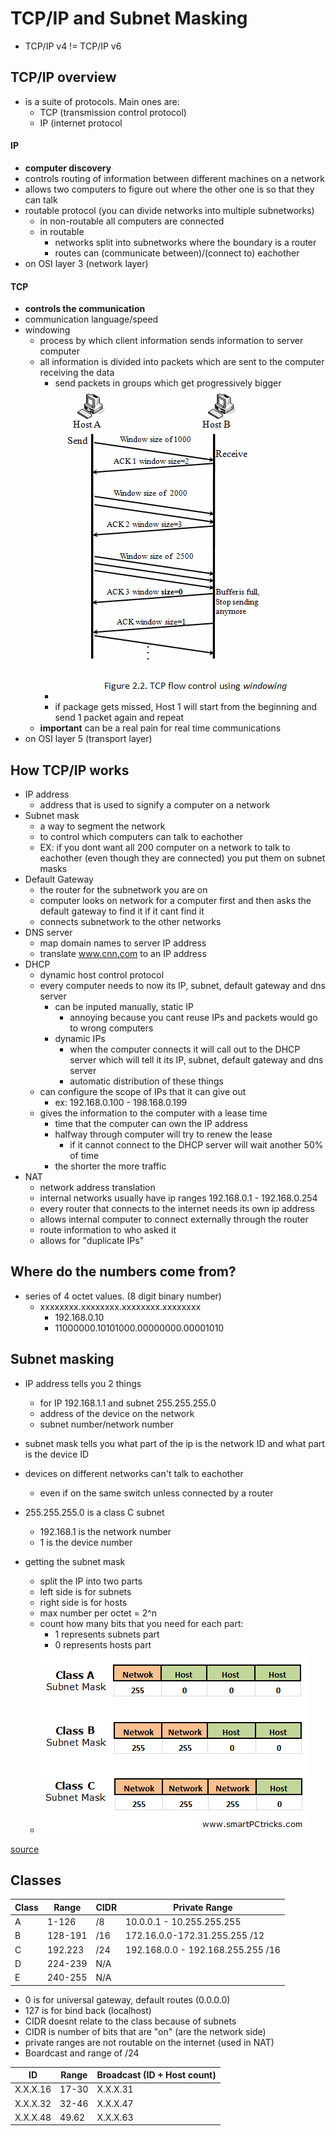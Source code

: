 # TCP/IP and Subnet Masking

- TCP/IP v4 != TCP/IP v6

## TCP/IP overview
- is a suite of protocols. Main ones are:
	- TCP (transmission control protocol)
	- IP (internet protocol

#### IP
- **computer discovery**
- controls routing of information between different machines on a network
- allows two computers to figure out where the other one is so that they can talk
- routable protocol (you can divide networks into multiple subnetworks)
	- in non-routable all computers are connected
	- in routable
		- networks split into subnetworks where the boundary is a router
		- routes can (communicate between)/(connect to) eachother
- on OSI layer 3 (network layer)

#### TCP
- **controls the communication**
- communication language/speed
- windowing
	- process by which client information sends information to server computer
	- all information is divided into packets which are sent to the computer receiving the data
		- send packets in groups which get progressively bigger
		- ![tcp windowing](pictures/windowing.gif)
		- if package gets missed, Host 1 will start from the beginning and send 1 packet again and repeat
	- **important** can be a real pain for real time communications
- on OSI layer 5 (transport layer)

## How TCP/IP works

- IP address
	- address that is used to signify a computer on a network
- Subnet mask
	- a way to segment the network
	- to control which computers can talk to eachother
	- EX: if you dont want all 200 computer on a network to talk to eachother (even though they are connected) you put them on subnet masks
-  Default Gateway
	-  the router for the subnetwork you are on
	-  computer looks on network for a computer first and then asks the default gateway to find it if it cant find it
	-  connects subnetwork to the other networks
-  DNS server
	-  map domain names to server IP address
	-  translate www.cnn.com to an IP address
-  DHCP
	-  dynamic host control protocol
	-  every computer needs to now its IP, subnet, default gateway and dns server
		-  can be inputed manually, static IP
			-  annoying because you cant reuse IPs and packets would go to wrong computers
		-  dynamic IPs
			-  when the computer connects it will call out to the DHCP server which will tell it its IP, subnet, default gateway and dns server
			-  automatic distribution of these things
	-  can configure the scope of IPs that it can give out
		-  ex: 192.168.0.100 - 198.168.0.199
	-  gives the information to the computer with a lease time
		-  time that the computer can own the IP address
		-  halfway through computer will try to renew the lease
			-  if it cannot connect to the DHCP server will wait another 50% of time
		-  the shorter the more traffic
-  NAT
	-  network address translation
	-  internal networks usually have ip ranges 192.168.0.1 - 192.168.0.254
	-  every router that connects to the internet needs its own ip address
	-  allows internal computer to connect externally through the router
	-  route information to who asked it
	-  allows for "duplicate IPs"

## Where do the numbers come from?
- series of 4 octet values. (8 digit binary number)
	- xxxxxxxx.xxxxxxxx.xxxxxxxx.xxxxxxxx
		- 192.168.0.10
		- 11000000.10101000.00000000.00001010

## Subnet masking
- IP address tells you 2 things
	- for IP 192.168.1.1 and subnet 255.255.255.0
	- address of the device on the network
	- subnet number/network number

- subnet mask tells you what part of the ip is the network ID and what part is the device ID 
- devices on different networks can't talk to eachother
	- even if on the same switch unless connected by a router
- 255.255.255.0 is a class C subnet
	- 192.168.1 is the network number
	- 1 is the device number
- getting the subnet mask
	- split the IP into two parts	
	- left side is for subnets
	- right side is for hosts
	- max number per octet = 2^n
	- count how many bits that you need for each part:
		- 1 represents subnets part
		- 0 represents hosts part
	- ![subnet](pictures/subnet.png)


[source](https://www.youtube.com/watch?v=EkNq4TrHP_U)

## Classes

| Class  | Range  |  CIDR | Private Range |
|---|---|---| --- |
| A | 1-126 | /8 | 10.0.0.1 - 10.255.255.255 |
| B | 128-191  | /16 | 172.16.0.0-172.31.255.255 /12 |
| C |  192.223 |  /24 | 192.168.0.0 - 192.168.255.255 /16 |
| D | 224-239 | N/A |
| E | 240-255 | N/A |

- 0 is for universal gateway, default routes (0.0.0.0)
- 127 is for bind back (localhost)
- CIDR doesnt relate to the class because of subnets
- CIDR is number of bits that are "on" (are the network side)
- private ranges are not routable on the internet (used in NAT)
- Boardcast and range of /24

| ID | Range | Broadcast (ID + Host count)|
|---|---|---|
| X.X.X.16 | 17-30 | X.X.X.31 |
| X.X.X.32 | 32-46 | X.X.X.47 |
| X.X.X.48 | 49.62 | X.X.X.63 |
